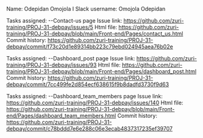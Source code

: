 Name: Odepidan Omojola I
Slack username: Omojola Odepidan

Tasks assigned:
 --Contact-us page 
    Issue link: https://github.com/zuri-training/PROJ-31-debpay/issues/5
    Html file: https://github.com/zuri-training/PROJ-31-debpay/blob/main/Front-end/Pages/contact_us.html
    Commit history: https://github.com/zuri-training/PROJ-31-debpay/commit/f73c20d1e89314bb223c79ebd024945aea76b02e

Tasks assigned:
 --Dashboard_post page 
    Issue link: https://github.com/zuri-training/PROJ-31-debpay/issues/93
    Html file: https://github.com/zuri-training/PROJ-31-debpay/blob/main/Front-end/Pages/dashboard_post.html
    Commit history: https://github.com/zuri-training/PROJ-31-debpay/commit/7cc499fe2d854ecf638615f9b8dadfd3730f9d63

Tasks assigned:
 --Dashboard_team_members page 
    Issue link: https://github.com/zuri-training/PROJ-31-debpay/issues/140
    Html file: https://github.com/zuri-training/PROJ-31-debpay/blob/main/Front-end/Pages/dashboard_team_members.html
    Commit history: https://github.com/zuri-training/PROJ-31-debpay/commit/c78bddd7e6e288c06e3ecab4837317235ef39707
 
 
 
 
